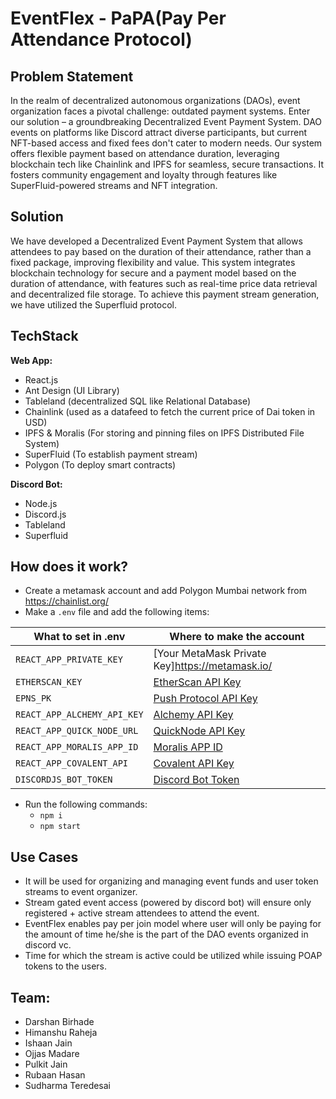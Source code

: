 # EventFlex - PaPA(Pay Per Attendance Protocol)
## Problem Statement

In the realm of decentralized autonomous organizations (DAOs), event organization faces a pivotal challenge: outdated payment systems. Enter our solution – a groundbreaking Decentralized Event Payment System. DAO events on platforms like Discord attract diverse participants, but current NFT-based access and fixed fees don't cater to modern needs. Our system offers flexible payment based on attendance duration, leveraging blockchain tech like Chainlink and IPFS for seamless, secure transactions. It fosters community engagement and loyalty through features like SuperFluid-powered streams and NFT integration.

## Solution

We have developed a Decentralized Event Payment System that allows attendees to pay based on the duration of their attendance, rather than a fixed package, improving flexibility and value. This system integrates blockchain technology for secure and a payment model based on the duration of attendance, with features such as real-time price data retrieval and decentralized file storage. To achieve this payment stream generation, we have utilized the Superfluid protocol.

## TechStack

**Web App:**

- React.js
- Ant Design (UI Library)
- Tableland (decentralized SQL like Relational Database)
- Chainlink (used as a datafeed to fetch the current price of Dai token in USD)
- IPFS & Moralis (For storing and pinning files on IPFS Distributed File System)
- SuperFluid (To establish payment stream)
- Polygon (To deploy smart contracts)

**Discord Bot:**

- Node.js
- Discord.js
- Tableland
- Superfluid

## How does it work?

- Create a metamask account and add Polygon Mumbai network from <https://chainlist.org/>
- Make a `.env` file and add the following items:
  
| What to set in .env               | Where to make the account                      |
|-----------------------------------|------------------------------------------------|
| `REACT_APP_PRIVATE_KEY`           | [Your MetaMask Private Key]<https://metamask.io/> |
| `ETHERSCAN_KEY`                   | [EtherScan API Key](https://etherscan.io/login) |
| `EPNS_PK`                         | [Push Protocol API Key](https://push.org/)     |
| `REACT_APP_ALCHEMY_API_KEY`       | [Alchemy API Key](https://www.alchemy.com/)    |
| `REACT_APP_QUICK_NODE_URL`        | [QuickNode API Key](https://www.quicknode.com/)|
| `REACT_APP_MORALIS_APP_ID`        | [Moralis APP ID](https://moralis.io/)|
| `REACT_APP_COVALENT_API`        | [Covalent API Key](https://www.covalenthq.com/docs/api/)|
| `DISCORDJS_BOT_TOKEN`        | [Discord Bot Token](https://github.com/reactiflux/discord-irc/wiki/Creating-a-discord-bot-&-getting-a-token)|

- Run the following commands:
  - `npm i`
  - `npm start`


## Use Cases

- It will be used for organizing and managing event funds and user token streams to event organizer.
- Stream gated event access (powered by discord bot) will ensure only registered + active stream attendees to attend the event.
- EventFlex enables pay per join model where user will only be paying for the amount of time he/she is the part of the DAO events organized in discord vc.
- Time for which the stream is active could be utilized while issuing POAP tokens to the users.




## Team:

- Darshan Birhade
- Himanshu Raheja
- Ishaan Jain
- Ojjas Madare
- Pulkit Jain
- Rubaan Hasan
- Sudharma Teredesai

